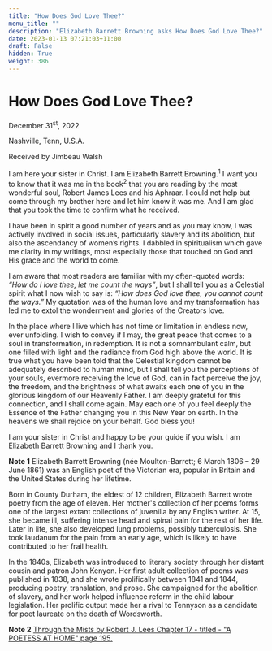 ```yaml
---
title: "How Does God Love Thee?"
menu_title: ""
description: "Elizabeth Barrett Browning asks How Does God Love Thee?"
date: 2023-01-13 07:21:03+11:00
draft: False
hidden: True
weight: 386
---
```

# How Does God Love Thee? 

December 31<sup>st</sup>, 2022

Nashville, Tenn, U.S.A.

Received by Jimbeau Walsh  



I am here your sister in Christ. I am Elizabeth Barrett Browning.<sup>1</sup> I want you to know that it was me in the book<sup>2</sup> that you are reading by the most wonderful soul, Robert James Lees and his Aphraar. I could not help but come through my brother here and let him know it was me. And I am glad that you took the time to confirm what he received. 

I have been in spirit a good number of years and as you may know, I was actively involved in social issues, particularly slavery and its abolition, but also the ascendancy of women’s rights. I dabbled in spiritualism which gave me clarity in my writings, most especially those that touched on God and His grace and the world to come. 

I am aware that most readers are familiar with my often-quoted words: *“How do I love thee, let me count the ways”*, but I shall tell you as a Celestial spirit what I now wish to say is: *“How does God love thee, you cannot count the ways.”*  My quotation was of the human love and my transformation has led me to extol the wonderment and glories of the Creators love. 

In the place where I live which has not time or limitation in endless now, ever unfolding. I wish to convey if I may, the great peace that comes to a soul in transformation, in redemption. It is not a somnambulant calm, but one filled with light and the radiance from God high above the world. It is true what you have been told that the Celestial kingdom cannot be adequately described to human mind, but I shall tell you the perceptions of your souls, evermore receiving the love of God, can in fact perceive the joy, the freedom, and the brightness of what awaits each one of you in the glorious kingdom of our Heavenly Father. I am deeply grateful for this connection, and I shall come again. May each one of you feel deeply the Essence of the Father changing you in this New Year on earth. In the heavens we shall rejoice on your behalf. God bless you! 

I am your sister in Christ and happy to be your guide if you wish. I am Elizabeth Barrett Browning and I thank you. 

**Note 1** Elizabeth Barrett Browning (née Moulton-Barrett; 6 March 1806 – 29 June 1861) was an English poet of the Victorian era, popular in Britain and the United States during her lifetime.

Born in County Durham, the eldest of 12 children, Elizabeth Barrett wrote poetry from the age of eleven. Her mother's collection of her poems forms one of the largest extant collections of juvenilia by any English writer. At 15, she became ill, suffering intense head and spinal pain for the rest of her life. Later in life, she also developed lung problems, possibly tuberculosis. She took laudanum for the pain from an early age, which is likely to have contributed to her frail health.

In the 1840s, Elizabeth was introduced to literary society through her distant cousin and patron John Kenyon. Her first adult collection of poems was published in 1838, and she wrote prolifically between 1841 and 1844, producing poetry, translation, and prose. She campaigned for the abolition of slavery, and her work helped influence reform in the child labour legislation. Her prolific output made her a rival to Tennyson as a candidate for poet laureate on the death of Wordsworth.

**Note 2** [Through the Mists by Robert J. Lees 
Chapter 17 - titled - "A POETESS AT HOME" page 195.](https://new-birth.net/media/cms_page_media/220/Through_the_Mists_May_2021.pdf) 
